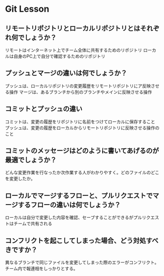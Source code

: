 # Git Lesson

## リモートリポジトリとローカルリポジトリとはそれぞれ何でしょうか？
リモートはインターネット上でチーム全体に共有するためのリポジトリ
ローカルは自身のPC上で自分で確認するためのリポジトリ


## プッシュとマージの違いは何でしょうか？
プッシュは、ローカルリポジトリの変更履歴をリモートリポジトリにア反映させる操作
マージは、あるブランチから別のブランチやメインに反映させる操作

## コミットとプッシュの違い
コミットは、変更の履歴をリポジトリに名前をつけてローカルに保存すること
プッシュは、変更の履歴をローカルからリモートリポジトリに反映させる操作のこと


## コミットのメッセージはどのように書いてあげるのが最適でしょうか？
どんな変更作業を行なったか次作業する人がわかりやすく。どのファイルのどこを変更したか。


## ローカルでマージするフローと、プルリクエストでマージするフローの違いは何でしょうか？
ローカルは自分で変更した内容を確認、セーブすることができるがプルリクエストはチームで共有される


## コンフリクトを起こしてしまった場合、どう対処すべきですか？
異なるブランチで同じファイルを変更してしまった際のエラーがコンフリクト。
チーム内で報連相をしっかりとする。
